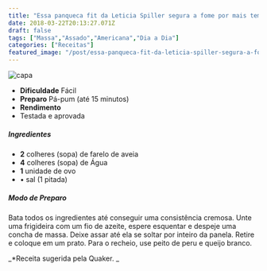 ```yaml
---
title: "Essa panqueca fit da Leticia Spiller segura a fome por mais tempo"
date: 2018-03-22T20:13:27.071Z
draft: false
tags: ["Massa","Assado","Americana","Dia a Dia"]
categories: ["Receitas"]
featured_image: "/post/essa-panqueca-fit-da-leticia-spiller-segura-a-fome-por-mais-tempo.51f4ab00.jpg"
---
```


![capa](/post/essa-panqueca-fit-da-leticia-spiller-segura-a-fome-por-mais-tempo.51f4ab00.jpg)

*   **Dificuldade** Fácil
*   **Preparo** Pá-pum (até 15 minutos)
*   **Rendimento**
*   Testada e aprovada
    

##### Ingredientes

*   **2** colheres (sopa) de farelo de aveia
*   **4** colheres (sopa) de Água
*   **1** unidade de ovo
*   • sal (1 pitada)

##### Modo de Preparo

Bata todos os ingredientes até conseguir uma consistência cremosa. Unte uma frigideira com um fio de azeite, espere esquentar e despeje uma concha de massa. Deixe assar até ela se soltar por inteiro da panela. Retire e coloque em um prato. Para o recheio, use peito de peru e queijo branco.

_*Receita sugerida pela Quaker. _
